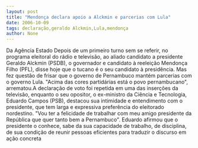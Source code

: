 ```yaml
---
layout: post
title: "Mendonça declara apoio a Alckmin e parcerias com Lula"
date: 2006-10-09
tags: declaração,geraldo Alckmin,Lula,mendonça
author: None
---
```


Da Agência Estado
Depois de um primeiro turno sem se referir, no programa eleitoral do rádio e televisão, ao aliado candidato a presidente Geraldo Alckmin (PSDB), o governador e candidato à reeleição Mendonça Filho (PFL), disse hoje que o tucano é o seu candidato à presidência. Mas fez questão de frisar que o governo de Pernambuco mantém parcerias com o governo Lula. \"Acima das cores partidárias está o povo pernambucano\", arrematou.A declaração de voto foi repetida em uma das inserções da televisão, enquanto o seu opositor, o ex-ministro da Ciência e Tecnologia, Eduardo Campos (PSB), destacou sua intimidade e entendimento com o presidente, que tem larga e expressiva preferência do eleitorado nordestino. 
\"Vou ter a felicidade de trabalhar com meu amigo presidente da República que quer tanto bem a Pernambuco\". Eduardo afirmou que o presidente o conhece, sabe da sua capacidade de trabalho, de disciplina, de sua condição de reunir pessoas eficientes para traduzir o discurso em ação concreta 